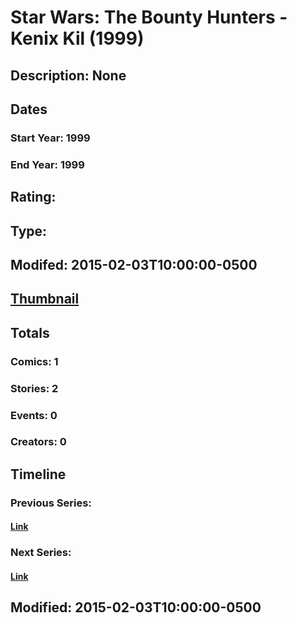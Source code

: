 # Star Wars: The Bounty Hunters - Kenix Kil (1999)
## Description: None
## Dates
### Start Year: 1999
### End Year: 1999
## Rating: 
## Type: 
## Modifed: 2015-02-03T10:00:00-0500
## [Thumbnail](http://i.annihil.us/u/prod/marvel/i/mg/b/40/image_not_available.jpg)
## Totals
### Comics: 1
### Stories: 2
### Events: 0
### Creators: 0
## Timeline
### Previous Series: 
#### [Link]()
### Next Series: 
#### [Link]()
## Modified: 2015-02-03T10:00:00-0500